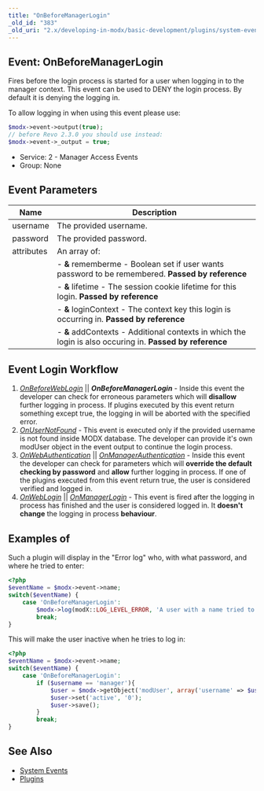```yaml
---
title: "OnBeforeManagerLogin"
_old_id: "383"
_old_uri: "2.x/developing-in-modx/basic-development/plugins/system-events/onbeforemanagerlogin"
---
```


## Event: OnBeforeManagerLogin

Fires before the login process is started for a user when logging in to the manager context. This event can be used to DENY the login process. By default it is denying the logging in.

To allow logging in when using this event please use:

``` php
$modx->event->output(true);
// before Revo 2.3.0 you should use instead:
$modx->event->_output = true;
```

- Service: 2 - Manager Access Events
- Group: None

## Event Parameters

| Name       | Description                                                                                               |
| ---------- | --------------------------------------------------------------------------------------------------------- |
| username   | The provided username.                                                                                    |
| password   | The provided password.                                                                                    |
| attributes | An array of:                                                                                              |
|            | - **&** rememberme - Boolean set if user wants password to be remembered. **Passed by reference**         |
|            | - **&** lifetime - The session cookie lifetime for this login. **Passed by reference**                    |
|            | - **&** loginContext - The context key this login is occurring in. **Passed by reference**                |
|            | - **&** addContexts - Additional contexts in which the login is also occuring in. **Passed by reference** |

## Event Login Workflow

1. _[_OnBeforeWebLogin_](extending-modx/plugins/system-events/onbeforeweblogin)_ || **_OnBeforeManagerLogin_** - Inside this event the developer can check for erroneous parameters which will **disallow** further logging in process. If plugins executed by this event return something except true, the logging in will be aborted with the specified error.
2. _[OnUserNotFound](extending-modx/plugins/system-events/onusernotfound)_ - This event is executed only if the provided username is not found inside MODX database. The developer can provide it's own modUser object in the event output to continue the login process.
3. _[OnWebAuthentication](extending-modx/plugins/system-events/onwebauthentication)_ || _[OnManagerAuthentication](extending-modx/plugins/system-events/onmanagerauthentication)_ - Inside this event the developer can check for parameters which will **override the default checking by password** and **allow** further logging in process. If one of the plugins executed from this event return true, the user is considered verified and logged in.
4. _[OnWebLogin](extending-modx/plugins/system-events/onweblogin)_ || _[OnManagerLogin](extending-modx/plugins/system-events/onmanagerlogin)_ - This event is fired after the logging in process has finished and the user is considered logged in. It **doesn't change** the logging in process **behaviour**.

## Examples of

Such a plugin will display in the "Error log" who, with what password, and where he tried to enter:

``` php
<?php
$eventName = $modx->event->name;
switch($eventName) {
    case 'OnBeforeManagerLogin':
        $modx->log(modX::LOG_LEVEL_ERROR, 'A user with a name tried to log in '.$username.' and password '.$password.print_r($attributes));
        break;
}
```
                
This will make the user inactive when he tries to log in:

``` php
<?php
$eventName = $modx->event->name;
switch($eventName) {
    case 'OnBeforeManagerLogin':
        if ($username == 'manager'){
            $user = $modx->getObject('modUser', array('username' => $username));
            $user->set('active', '0');
            $user->save();
        }
        break;
}
```         

## See Also

- [System Events](extending-modx/plugins/system-events "System Events")
- [Plugins](extending-modx/plugins "Plugins")
